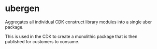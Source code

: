 # ubergen

Aggregates all individual CDK construct library modules into a single
uber package.

This is used in the CDK to create a monolithic package that is then
published for customers to consume.
